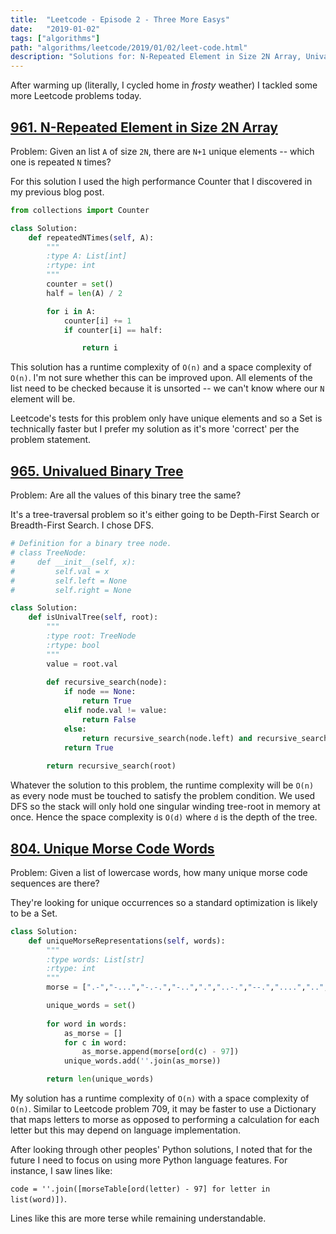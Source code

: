 ```yaml
---
title:  "Leetcode - Episode 2 - Three More Easys"
date:   "2019-01-02"
tags: ["algorithms"]
path: "algorithms/leetcode/2019/01/02/leet-code.html"
description: "Solutions for: N-Repeated Element in Size 2N Array, Univalued Binary Tree, and Unique Morse Code Words."
---
```


After warming up (literally, I cycled home in *frosty* weather) I tackled some more Leetcode problems today.

## [961. N-Repeated Element in Size 2N Array](https://leetcode.com/problems/n-repeated-element-in-size-2n-array/submissions/)

Problem: Given an list `A` of size `2N`, there are `N+1` unique elements -- which one is repeated `N` times?

For this solution I used the high performance Counter that I discovered in my previous blog post.

```python
from collections import Counter

class Solution:
    def repeatedNTimes(self, A):
        """
        :type A: List[int]
        :rtype: int
        """
        counter = set()
        half = len(A) / 2

        for i in A:
            counter[i] += 1
            if counter[i] == half:

                return i
```

This solution has a runtime complexity of `O(n)` and a space complexity of `O(n)`. I'm not sure whether this can be improved upon. All elements of the list need to be checked because it is unsorted -- we can't know where our `N` element will be.

Leetcode's tests for this problem only have unique elements and so a Set is technically faster but I prefer my solution as it's more 'correct' per the problem statement.

## [965. Univalued Binary Tree](https://leetcode.com/problems/univalued-binary-tree/submissions/)

Problem: Are all the values of this binary tree the same?

It's a tree-traversal problem so it's either going to be Depth-First Search or Breadth-First Search. I chose DFS.

```python
# Definition for a binary tree node.
# class TreeNode:
#     def __init__(self, x):
#         self.val = x
#         self.left = None
#         self.right = None

class Solution:
    def isUnivalTree(self, root):
        """
        :type root: TreeNode
        :rtype: bool
        """
        value = root.val
        
        def recursive_search(node):
            if node == None:
                return True
            elif node.val != value:
                return False
            else:
                return recursive_search(node.left) and recursive_search(node.right)
            return True
        
        return recursive_search(root)
```

Whatever the solution to this problem, the runtime complexity will be `O(n)` as every node must be touched to satisfy the problem condition. We used DFS so the stack will only hold one singular winding tree-root in memory at once. Hence the space complexity is `O(d)` where `d` is the depth of the tree.

## [804. Unique Morse Code Words](https://leetcode.com/problems/unique-morse-code-words/)

Problem: Given a list of lowercase words, how many unique morse code sequences are there?

They're looking for unique occurrences so a standard optimization is likely to be a Set.

```python
class Solution:
    def uniqueMorseRepresentations(self, words):
        """
        :type words: List[str]
        :rtype: int
        """
        morse = [".-","-...","-.-.","-..",".","..-.","--.","....","..",".---","-.-",".-..","--","-.","---",".--.","--.-",".-.","...","-","..-","...-",".--","-..-","-.--","--.."]

        unique_words = set()
        
        for word in words:
            as_morse = []
            for c in word:
                as_morse.append(morse[ord(c) - 97])
            unique_words.add(''.join(as_morse))

        return len(unique_words)
```

My solution has a runtime complexity of `O(n)` with a space complexity of `O(n)`. Similar to Leetcode problem 709, it may be faster to use a Dictionary that maps letters to morse as opposed to performing a calculation for each letter but this may depend on language implementation.

After looking through other peoples' Python solutions, I noted that for the future I need to focus on using more Python language features. For instance, I saw lines like:

`code = ''.join([morseTable[ord(letter) - 97] for letter in list(word)])`.

Lines like this are more terse while remaining understandable.
